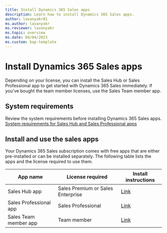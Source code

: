 ```yaml
---
title: Install Dynamics 365 Sales apps
description: Learn how to install Dynamics 365 Sales apps.
author: lavanyakr01
ms.author: lavanyakr
ms.reviewer: lavanyakr
ms.topic: overview 
ms.date: 04/04/2023
ms.custom: bap-template
---
```


# Install Dynamics 365 Sales apps

Depending on your license, you can install the Sales Hub or Sales Professional app to get started with Dynamics 365 Sales immediately. If you've bought the team member licenses, use the Sales Team member app.  

## System requirements

Review the system requirements before installing Dynamics 365 Sales apps. [System requirements for Sales Hub and Sales Professional apps](system-requirements-for-sales-apps.md)

## Install and use the sales apps

Your Dynamics 365 Sales subscription comes with free apps that are either pre-installed or can be installed separately. The following table lists the apps and the license required to use them.  

|App name  |License required  |Install instructions  |
|---------|---------|---------|
|Sales Hub app    |Sales Premium or Sales Enterprise         | [Link](intro-saleshub.md)        |
|Sales Professional app     |Sales Professional         | [Link](provision-sales-professional-instance.md)        |
|Sales Team member app     |  Team member       |[Link](sales-team-member.md)         |

